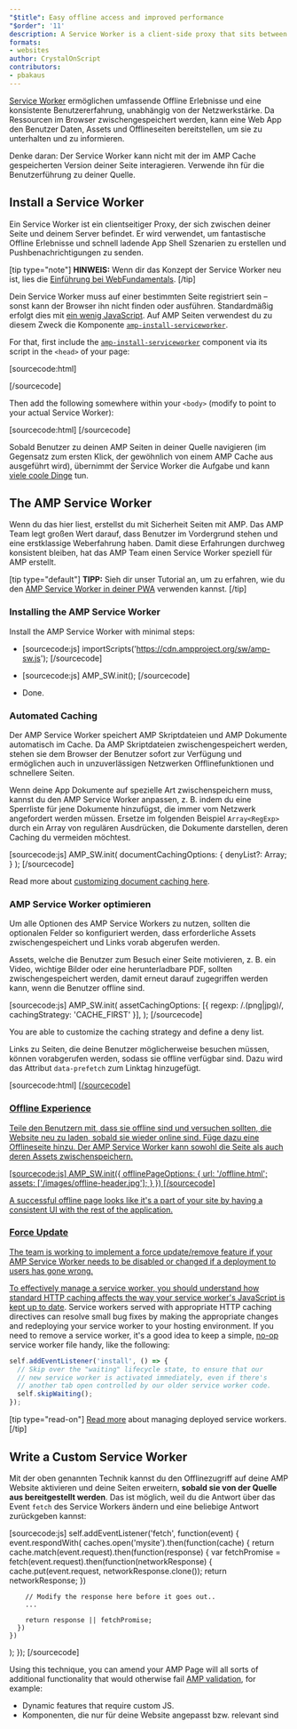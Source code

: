 ```yaml
---
"$title": Easy offline access and improved performance
"$order": '11'
description: A Service Worker is a client-side proxy that sits between your page and your server, and is used to build fantastic offline experiences, fast-loading ...
formats:
- websites
author: CrystalOnScript
contributors:
- pbakaus
---
```


[Service Worker](https://developer.mozilla.org/en-US/docs/Web/API/Service_Worker_API) ermöglichen umfassende Offline Erlebnisse und eine konsistente Benutzererfahrung, unabhängig von der Netzwerkstärke. Da Ressourcen im Browser zwischengespeichert werden, kann eine Web App den Benutzer Daten, Assets und Offlineseiten bereitstellen, um sie zu unterhalten und zu informieren.

Denke daran: Der Service Worker kann nicht mit der im AMP Cache gespeicherten Version deiner Seite interagieren. Verwende ihn für die Benutzerführung zu deiner Quelle.

## Install a Service Worker

Ein Service Worker ist ein clientseitiger Proxy, der sich zwischen deiner Seite und deinem Server befindet. Er wird verwendet, um fantastische Offline Erlebnisse und schnell ladende App Shell Szenarien zu erstellen und Pushbenachrichtigungen zu senden.

[tip type="note"] **HINWEIS:** Wenn dir das Konzept der Service Worker neu ist, lies die [Einführung bei WebFundamentals](https://developers.google.com/web/fundamentals/getting-started/primers/service-workers). [/tip]

Dein Service Worker muss auf einer bestimmten Seite registriert sein – sonst kann der Browser ihn nicht finden oder ausführen. Standardmäßig erfolgt dies mit [ein wenig JavaScript](https://developers.google.com/web/fundamentals/instant-and-offline/service-worker/registration). Auf AMP Seiten verwendest du zu diesem Zweck die Komponente [`amp-install-serviceworker`](../../../documentation/components/reference/amp-install-serviceworker.md).

For that, first include the [`amp-install-serviceworker`](../../../documentation/components/reference/amp-install-serviceworker.md) component via its script in the `<head>` of your page:

[sourcecode:html]

<script async custom-element="amp-install-serviceworker"
  src="https://cdn.ampproject.org/v0/amp-install-serviceworker-0.1.js"></script>

[/sourcecode]

Then add the following somewhere within your `<body>` (modify to point to your actual Service Worker):

[sourcecode:html]
<amp-install-serviceworker
      src="https://www.your-domain.com/serviceworker.js"
      layout="nodisplay">
</amp-install-serviceworker>
[/sourcecode]

Sobald Benutzer zu deinen AMP Seiten in deiner Quelle navigieren (im Gegensatz zum ersten Klick, der gewöhnlich von einem AMP Cache aus ausgeführt wird), übernimmt der Service Worker die Aufgabe und kann [viele coole Dinge](https://developers.google.com/web/fundamentals/instant-and-offline/offline-ux) tun.

## The AMP Service Worker

Wenn du das hier liest, erstellst du mit Sicherheit Seiten mit AMP. Das AMP Team legt großen Wert darauf, dass Benutzer im Vordergrund stehen und eine erstklassige Weberfahrung haben. Damit diese Erfahrungen durchweg konsistent bleiben, hat das AMP Team einen Service Worker speziell für AMP erstellt.

[tip type="default"] **TIPP:** Sieh dir unser Tutorial an, um zu erfahren, wie du den [AMP Service Worker in deiner PWA](/content/amp-dev/documentation/guides-and-tutorials/optimize-measure/amp_to_pwa.md) verwenden kannst. [/tip]

### Installing the AMP Service Worker

Install the AMP Service Worker with minimal steps:

- [sourcecode:js]  importScripts('https://cdn.ampproject.org/sw/amp-sw.js');  [/sourcecode]

- [sourcecode:js]
      AMP_SW.init();
      [/sourcecode]

- Done.

### Automated Caching

Der AMP Service Worker speichert AMP Skriptdateien und AMP Dokumente automatisch im Cache. Da AMP Skriptdateien zwischengespeichert werden, stehen sie dem Browser der Benutzer sofort zur Verfügung und ermöglichen auch in unzuverlässigen Netzwerken Offlinefunktionen und schnellere Seiten.

Wenn deine App Dokumente auf spezielle Art zwischenspeichern muss, kannst du den AMP Service Worker anpassen, z. B. indem du eine Sperrliste für jene Dokumente hinzufügst, die immer vom Netzwerk angefordert werden müssen. Ersetze im folgenden Beispiel `Array<RegExp>` durch ein Array von regulären Ausdrücken, die Dokumente darstellen, deren Caching du vermeiden möchtest.

[sourcecode:js]
AMP_SW.init(
documentCachingOptions: {
denyList?: Array<RegExp>;
}
);
[/sourcecode]

Read more about [customizing document caching here](https://github.com/ampproject/amp-sw/tree/master/src/modules/document-caching).

### AMP Service Worker optimieren

Um alle Optionen des AMP Service Workers zu nutzen, sollten die optionalen Felder so konfiguriert werden, dass erforderliche Assets zwischengespeichert und Links vorab abgerufen werden.

Assets, welche die Benutzer zum Besuch einer Seite motivieren, z. B. ein Video, wichtige Bilder oder eine herunterladbare PDF, sollten zwischengespeichert werden, damit erneut darauf zugegriffen werden kann, wenn die Benutzer offline sind.

[sourcecode:js]
AMP_SW.init(
assetCachingOptions: [{
regexp: /\.(png|jpg)/,
cachingStrategy: 'CACHE_FIRST'
}],
);
[/sourcecode]

You are able to customize the caching strategy and define a deny list.

Links zu Seiten, die deine Benutzer möglicherweise besuchen müssen, können vorabgerufen werden, sodass sie offline verfügbar sind. Dazu wird das Attribut `data-prefetch` zum Linktag hinzugefügt.

[sourcecode:html]
<a href='....' data-rel='prefetch' />
[/sourcecode]

### Offline Experience

Teile den Benutzern mit, dass sie offline sind und versuchen sollten, die Website neu zu laden, sobald sie wieder online sind. Füge dazu eine Offlineseite hinzu. Der AMP Service Worker kann sowohl die Seite als auch deren Assets zwischenspeichern.

[sourcecode:js]
AMP_SW.init({
offlinePageOptions: {
url: '/offline.html';
assets: ['/images/offline-header.jpg'];
}
})
[/sourcecode]

A successful offline page looks like it's a part of your site by having a consistent UI with the rest of the application.

### Force Update

The team is working to implement a force update/remove feature if your AMP Service Worker needs to be disabled or changed if a deployment to users has gone wrong.

To effectively manage a service worker, you should understand how [standard HTTP caching affects the way your service worker's JavaScript is kept up to date](https://developers.google.com/web/updates/2018/06/fresher-sw). Service workers served with appropriate HTTP caching directives can resolve small bug fixes by making the appropriate changes and redeploying your service worker to your hosting environment. If you need to remove a service worker, it's a good idea to keep a simple, [no-op](https://en.wikipedia.org/wiki/NOP) service worker file handy, like the following:

```js
self.addEventListener('install', () => {
  // Skip over the "waiting" lifecycle state, to ensure that our
  // new service worker is activated immediately, even if there's
  // another tab open controlled by our older service worker code.
  self.skipWaiting();
});
```

[tip type="read-on"] [Read more](https://stackoverflow.com/questions/33986976/how-can-i-remove-a-buggy-service-worker-or-implement-a-kill-switch/38980776#38980776) about managing deployed service workers. [/tip]

## Write a Custom Service Worker

Mit der oben genannten Technik kannst du den Offlinezugriff auf deine AMP Website aktivieren und deine Seiten erweitern, **sobald sie von der Quelle aus bereitgestellt werden**. Das ist möglich, weil du die Antwort über das Event `fetch` des Service Workers ändern und eine beliebige Antwort zurückgeben kannst:

[sourcecode:js]
self.addEventListener('fetch', function(event) {
event.respondWith(
caches.open('mysite').then(function(cache) {
return cache.match(event.request).then(function(response) {
var fetchPromise = fetch(event.request).then(function(networkResponse) {
cache.put(event.request, networkResponse.clone());
return networkResponse;
})

        // Modify the response here before it goes out..
        ...

        return response || fetchPromise;
      })
    })

);
});
[/sourcecode]

Using this technique, you can amend your AMP Page will all sorts of additional functionality that would otherwise fail [AMP validation](../../../documentation/guides-and-tutorials/learn/validation-workflow/validate_amp.md), for example:

- Dynamic features that require custom JS.
- Komponenten, die nur für deine Website angepasst bzw. relevant sind
